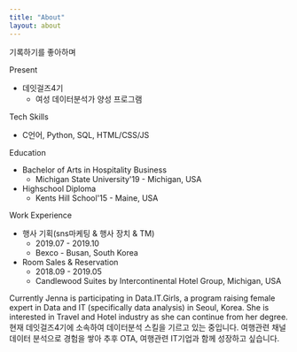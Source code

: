 ```yaml
---
title: "About"
layout: about
---
```


기록하기를 좋아하며 

Present
- 데잇걸즈4기
  - 여성 데이터분석가 양성 프로그램

Tech Skills
- C언어, Python, SQL, HTML/CSS/JS

Education
- Bachelor of Arts in Hospitality Business
  - Michigan State University'19 - Michigan, USA
- Highschool Diploma
  - Kents Hill School'15 - Maine, USA


Work Experience
- 행사 기획(sns마케팅 & 행사 장치 & TM) 
  - 2019.07 - 2019.10
  - Bexco - Busan, South Korea 
- Room Sales & Reservation
  - 2018.09 - 2019.05
  - Candlewood Suites by Intercontinental Hotel Group, Michigan, USA

Currently
Jenna is participating in Data.IT.Girls, a program raising female expert in Data and IT (specifically data analysis) in Seoul, Korea.
She is interested in Travel and Hotel industry as she can continue from her degree.
현재 데잇걸즈4기에 소속하여 데이터분석 스킬을 기르고 있는 중입니다.
여행관련 채널 데이터 분석으로 경험을 쌓아 추후 OTA, 여행관련 IT기업과 함께 성장하고 싶습니다.
